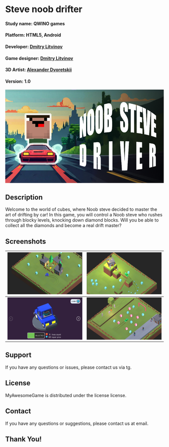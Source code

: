 # Steve noob drifter

#### **Study name:** QWINO games
#### **Platform:** HTML5, Android
#### **Developer:** [Dmitry Litvinov](https://t.me/FaTech97)
#### **Game designer:** [Dmitry Litvinov](https://t.me/FaTech97)
#### **3D Artist:** [Alexander Dvoretskii](https://t.me/MockingbirdVa)
#### **Version:** 1.0

![LOGO](./Assets/_GAME/Media/Screenshots/big_logo.png)

## Description
Welcome to the world of cubes, where Noob steve decided to master the art of drifting by car! In this game, you will control a Noob steve who rushes through blocky levels, knocking down diamond blocks. Will you be able to collect all the diamonds and become a real drift master?

## Screenshots
| ![Screen 1](./Assets/_GAME/Media/Screenshots/DESK-4.png) | ![Screen 2](./Assets/_GAME/Media/Screenshots/DESK-3.png) |
|:-------------------------------------:|:-------------------------------------:|
| ![Screen 3](./Assets/_GAME/Media/Screenshots/DESK-1.png) | ![Screen 3](./Assets/_GAME/Media/Screenshots/DESK-2.png) |

## Support

If you have any questions or issues, please contact us via tg.

## License

MyAwesomeGame is distributed under the license license.

## Contact

If you have any questions or suggestions, please contact us at email.

## Thank You!
